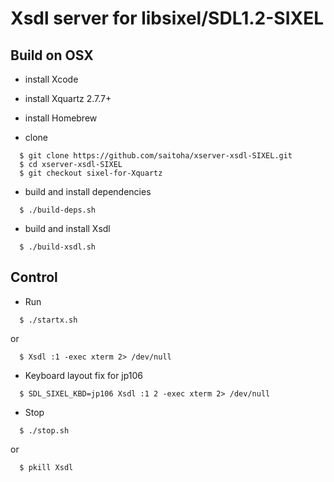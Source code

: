 Xsdl server for libsixel/SDL1.2-SIXEL
=====================================

Build on OSX
-------------

- install Xcode

- install Xquartz 2.7.7+

- install Homebrew

- clone

```
  $ git clone https://github.com/saitoha/xserver-xsdl-SIXEL.git
  $ cd xserver-xsdl-SIXEL
  $ git checkout sixel-for-Xquartz
```

- build and install dependencies

```
  $ ./build-deps.sh
```

- build and install Xsdl

```
  $ ./build-xsdl.sh
```

Control
-------

- Run

```
  $ ./startx.sh
```

or

```
  $ Xsdl :1 -exec xterm 2> /dev/null
```

- Keyboard layout fix for jp106

```
  $ SDL_SIXEL_KBD=jp106 Xsdl :1 2 -exec xterm 2> /dev/null
```

- Stop

```
  $ ./stop.sh
```

or

```
  $ pkill Xsdl
```

